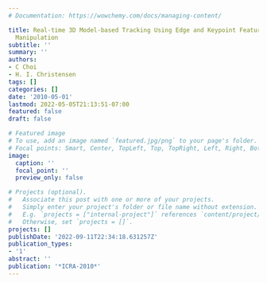 ```yaml
---
# Documentation: https://wowchemy.com/docs/managing-content/

title: Real-time 3D Model-based Tracking Using Edge and Keypoint Features for Robotic
  Manipulation
subtitle: ''
summary: ''
authors:
- C Choi
- H. I. Christensen
tags: []
categories: []
date: '2010-05-01'
lastmod: 2022-05-05T21:13:51-07:00
featured: false
draft: false

# Featured image
# To use, add an image named `featured.jpg/png` to your page's folder.
# Focal points: Smart, Center, TopLeft, Top, TopRight, Left, Right, BottomLeft, Bottom, BottomRight.
image:
  caption: ''
  focal_point: ''
  preview_only: false

# Projects (optional).
#   Associate this post with one or more of your projects.
#   Simply enter your project's folder or file name without extension.
#   E.g. `projects = ["internal-project"]` references `content/project/deep-learning/index.md`.
#   Otherwise, set `projects = []`.
projects: []
publishDate: '2022-09-11T22:34:18.631257Z'
publication_types:
- '1'
abstract: ''
publication: '*ICRA-2010*'
---
```

